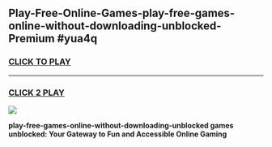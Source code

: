 
## Play-Free-Online-Games-play-free-games-online-without-downloading-unblocked-Premium #yua4q
<h3>
<a href="https://premium.freeplayer.one?title=play-free-games-online-without-downloading-unblocked&ref=8M">CLICK TO PLAY</a></h3>
<hr>

<h3>
<a href="https://premium.freeplayer.one?title=play-free-games-online-without-downloading-unblocked&ref=8M">CLICK 2 PLAY</a>
  
</h3>

<a href="https://premium.freeplayer.one?title=play-free-games-online-without-downloading-unblocked&ref=8M"><img src="https://clearcache.store/games.png"></a>


**play-free-games-online-without-downloading-unblocked games unblocked: Your Gateway to Fun and Accessible Online Gaming**
